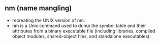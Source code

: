 ## nm (name mangling)

- recreating the UNIX version of nm.
- nm is a Unix command used to dump the symbol table and their attributes from a binary executable file (including libraries, compiled object modules, shared-object files, and standalone executables).

